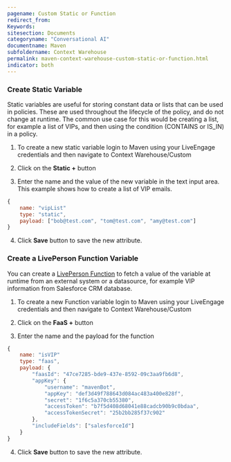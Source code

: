 ```yaml
---
pagename: Custom Static or Function
redirect_from:
Keywords:
sitesection: Documents
categoryname: "Conversational AI"
documentname: Maven
subfoldername: Context Warehouse
permalink: maven-context-warehouse-custom-static-or-function.html
indicator: both
---
```


### Create Static Variable

Static variables are useful for storing constant data or lists that can be used in policies. These are used throughout the lifecycle of the policy, and do not change at runtime. The common use case for this would be creating a list, for example a list of VIPs, and then using the condition (CONTAINS or IS_IN) in a policy. 

1. To create a new static variable login to Maven using your LiveEngage credentials and then navigate to Context Warehouse/Custom

2. Click on the **Static +** button

3. Enter the name and the value of the new variable in the text input area. This example shows how to create a list of VIP emails. 

```javascript
{
    name: "vipList"
    type: "static",
    payload: ["bob@test.com", "tom@test.com", "amy@test.com"]
}
```

4. Click **Save** button to save the new attribute. 

### Create a LivePerson Function Variable

You can create a [LivePerson Function](liveperson-functions-overview.html) to fetch a value of the variable at runtime from an external system or a datasource, for example VIP information from Salesforce CRM database. 

1. To create a new Function variable login to Maven using your LiveEngage credentials and then navigate to Context Warehouse/Custom

2. Click on the **FaaS +** button

3. Enter the name and the payload for the function

```javascript
{
    name: "isVIP"
    type: "faas",
    payload: {
        "faasId": "47ce7285-bde9-437e-8592-09c3aa9fb6d8",
        "appKey": {
            "username": "mavenBot",
            "appKey": "def3d49f788643d084ac483a400e828f",
            "secret": "1f6c5a370cb55380",
            "accessToken": "b7f5d408d68041e88cadcb90b9c0bdaa",
            "accessTokenSecret": "25b2bb285f37c902"
        },
        "includeFields": ["salesforceId"]
    }
}
```

4. Click **Save** button to save the new attribute. 